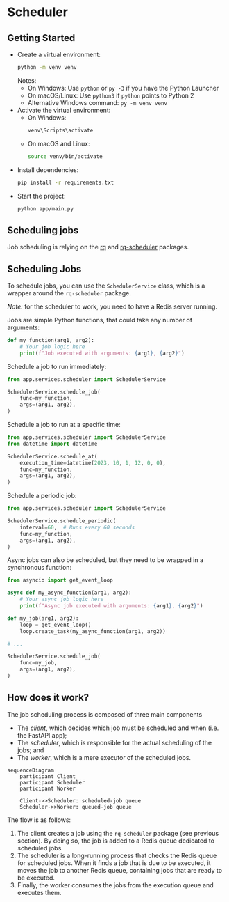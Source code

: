 # Scheduler

## Getting Started

- Create a virtual environment:
  ```bash
  python -m venv venv
  ```
  Notes:
  - On Windows: Use `python` or `py -3` if you have the Python Launcher
  - On macOS/Linux: Use `python3` if `python` points to Python 2
  - Alternative Windows command: `py -m venv venv`
- Activate the virtual environment:
  - On Windows:
    ```bash
    venv\Scripts\activate
    ```
  - On macOS and Linux:
    ```bash
    source venv/bin/activate
    ```
- Install dependencies:
  ```bash
  pip install -r requirements.txt
  ```
- Start the project:
  ```bash
  python app/main.py
  ```

## Scheduling jobs

Job scheduling is relying on the [rq](https://github.com/rq/rq) and
[rq-scheduler](https://github.com/rq/rq-scheduler) packages.

## Scheduling Jobs

To schedule jobs, you can use the `SchedulerService` class, which is a wrapper
around the `rq-scheduler` package.

_Note:_ for the scheduler to work, you need to have a Redis server running.

Jobs are simple Python functions, that could take any number of arguments:

```python
def my_function(arg1, arg2):
    # Your job logic here
    print(f"Job executed with arguments: {arg1}, {arg2}")
```

Schedule a job to run immediately:

```python
from app.services.scheduler import SchedulerService

SchedulerService.schedule_job(
    func=my_function,
    args=(arg1, arg2),
)
```

Schedule a job to run at a specific time:

```python
from app.services.scheduler import SchedulerService
from datetime import datetime

SchedulerService.schedule_at(
    execution_time=datetime(2023, 10, 1, 12, 0, 0),
    func=my_function,
    args=(arg1, arg2),
)
```

Schedule a periodic job:

```python
from app.services.scheduler import SchedulerService

SchedulerService.schedule_periodic(
    interval=60,  # Runs every 60 seconds
    func=my_function,
    args=(arg1, arg2),
)
```

Async jobs can also be scheduled, but they need to be wrapped in a synchronous
function:

```python
from asyncio import get_event_loop

async def my_async_function(arg1, arg2):
    # Your async job logic here
    print(f"Async job executed with arguments: {arg1}, {arg2}")

def my_job(arg1, arg2):
    loop = get_event_loop()
    loop.create_task(my_async_function(arg1, arg2))

# ...

SchedulerService.schedule_job(
    func=my_job,
    args=(arg1, arg2),
)
```

## How does it work?

The job scheduling process is composed of three main components

- The _client_, which decides which job must be scheduled and when (i.e. the
  FastAPI app);
- The _scheduler_, which is responsible for the actual scheduling of the jobs; and
- The _worker_, which is a mere executor of the scheduled jobs.

```mermaid
sequenceDiagram
    participant Client
    participant Scheduler
    participant Worker

    Client->>Scheduler: scheduled-job queue
    Scheduler->>Worker: queued-job queue
```

The flow is as follows:

1. The client creates a job using the `rq-scheduler` package (see previous section).
   By doing so, the job is added to a Redis queue dedicated to scheduled jobs.
2. The scheduler is a long-running process that checks the Redis queue for
   scheduled jobs. When it finds a job that is due to be executed, it moves the
   job to another Redis queue, containing jobs that are ready to be executed.
3. Finally, the worker consumes the jobs from the execution queue and executes them.


